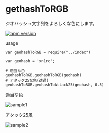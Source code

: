 # gethashToRGB
ジオハッシュ文字列をよろしくな色にします。

[![npm version](https://badge.fury.io/js/geohashtorgb.svg)](https://badge.fury.io/js/geohashtorgb)

usage
```
var geohashToRGB = require("../index")

var geohash = 'xn1rc';

# 適当な色
geohashToRGB.geohashToRGB(geohash)
# アタック25な色(透過)
geohashToRGB.geohashToAttack25(geohash, 0.5)

```

適当な色

![sample1](https://user-images.githubusercontent.com/1971086/46902639-949d7a00-cf03-11e8-8056-37159b84e9c1.png)


アタック25風

![sample2](https://user-images.githubusercontent.com/1971086/46902625-5dc76400-cf03-11e8-9495-310ec6c8b0dd.png)
